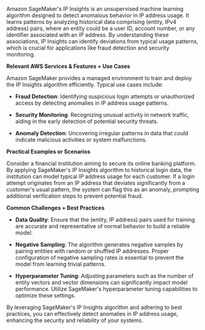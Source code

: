 Amazon SageMaker's IP Insights is an unsupervised machine learning algorithm designed to detect anomalous behavior in IP address usage. It learns patterns by analyzing historical data comprising (entity, IPv4 address) pairs, where an entity could be a user ID, account number, or any identifier associated with an IP address. By understanding these associations, IP Insights can identify deviations from typical usage patterns, which is crucial for applications like fraud detection and security monitoring.

**Relevant AWS Services & Features + Use Cases**

Amazon SageMaker provides a managed environment to train and deploy the IP Insights algorithm efficiently. Typical use cases include:

- **Fraud Detection**: Identifying suspicious login attempts or unauthorized access by detecting anomalies in IP address usage patterns.

- **Security Monitoring**: Recognizing unusual activity in network traffic, aiding in the early detection of potential security threats.

- **Anomaly Detection**: Uncovering irregular patterns in data that could indicate malicious activities or system malfunctions.

**Practical Examples or Scenarios**

Consider a financial institution aiming to secure its online banking platform. By applying SageMaker's IP Insights algorithm to historical login data, the institution can model typical IP address usage for each customer. If a login attempt originates from an IP address that deviates significantly from a customer's usual pattern, the system can flag this as an anomaly, prompting additional verification steps to prevent potential fraud.

**Common Challenges + Best Practices**

- **Data Quality**: Ensure that the (entity, IP address) pairs used for training are accurate and representative of normal behavior to build a reliable model.

- **Negative Sampling**: The algorithm generates negative samples by pairing entities with random or shuffled IP addresses. Proper configuration of negative sampling rates is essential to prevent the model from learning trivial patterns.

- **Hyperparameter Tuning**: Adjusting parameters such as the number of entity vectors and vector dimensions can significantly impact model performance. Utilize SageMaker's hyperparameter tuning capabilities to optimize these settings.

By leveraging SageMaker's IP Insights algorithm and adhering to best practices, you can effectively detect anomalies in IP address usage, enhancing the security and reliability of your systems.
